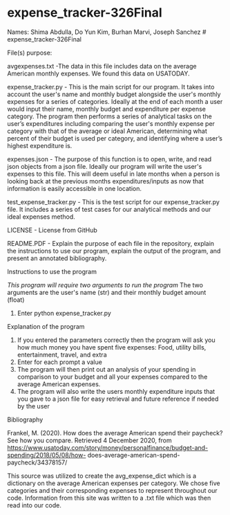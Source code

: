 # expense_tracker-326Final
Names: Shima Abdulla, Do Yun Kim, Burhan Marvi, Joseph Sanchez # expense_tracker-326Final

File(s) purpose:

avgexpenses.txt -The data in this file includes data on the average American monthly expenses. We found this data on USATODAY.

expense_tracker.py - This is the main script for our program. It takes into account the user's name and 
monthly budget alongside the user's monthly expenses for a series of categories. Ideally at the end of each month a user would input their name, monthly budget and expenditure per expense category. The program then performs a series of analytical tasks on the user’s expenditures including comparing the user's monthly expense per category with that of the average or ideal American, determining what percent of their budget is used per category, and identifying where a user’s highest expenditure is.

expenses.json - The purpose of this function is to open, write, and read json objects from a json file. Ideally our program will write the user's expenses to this file. This will deem useful in late months when a person is looking back at the previous months expenditures/inputs as now that information is easily accessible in one location.

test_expense_tracker.py - This is the test script for our expense_tracker.py file. It includes a series of test cases for our analytical methods and our ideal expenses method.

LICENSE - License from GitHub

README.PDF - Explain the purpose of each file in the repository, explain the instructions to use our program, explain the output of the program, and present an annotated bibliography.

Instructions to use the program

*This program will require two arguments to run the program* The two arguments are the user's name (str) and their monthly budget amount (float)
1) Enter python expense_tracker.py <name> <monthlybudget>

Explanation of the program
1) If you entered the parameters correctly then the program will ask you how much money you have spent five expenses: Food, utility bills, entertainment, travel, and extra
2) Enter for each prompt a value
3) The program will then print out an analysis of your spending in comparison to your budget and all your expenses compared to the average American expenses.
4) The program will also write the users monthly expenditure inputs that you gave to a json file for easy retrieval and future reference if needed by the user

Bibliography

Frankel, M. (2020). How does the average American spend their paycheck? See how you compare. Retrieved 4 December 2020, from https://www.usatoday.com/story/money/personalfinance/budget-and-spending/2018/05/08/how- does-average-american-spend-paycheck/34378157/

   This source was utilized to create the avg_expense_dict which is a dictionary on the average American expenses per category. We chose five categories and their corresponding expenses to represent throughout our code. Information from this site was written to a .txt file which was then read into our code.
